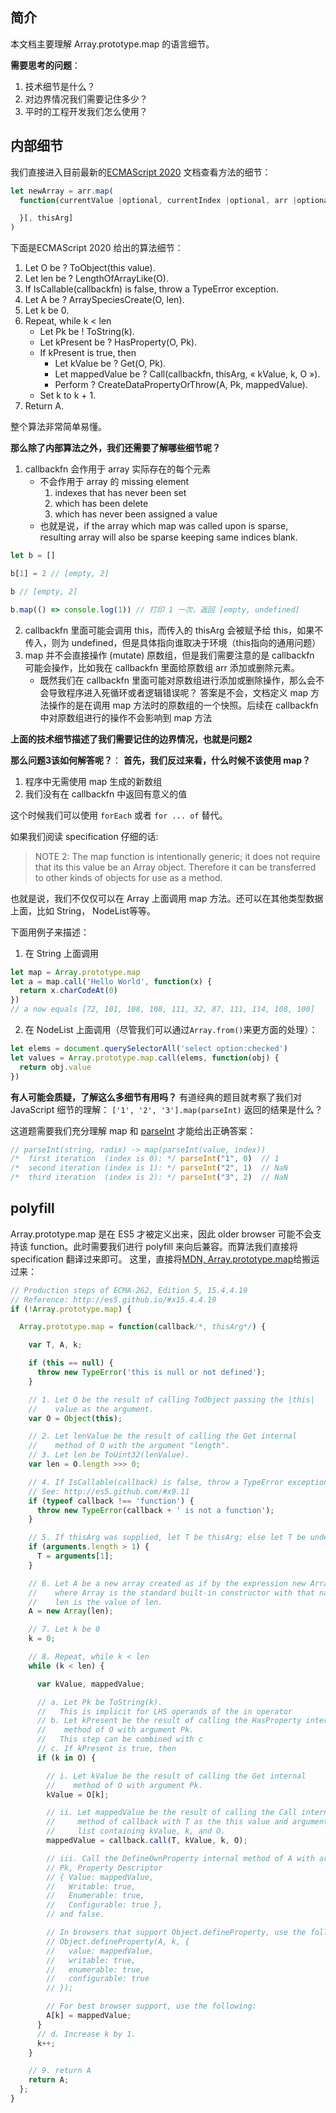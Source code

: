  
 
 
## 简介
本文档主要理解 Array.prototype.map 的语言细节。

**需要思考的问题**：
1. 技术细节是什么？
2. 对边界情况我们需要记住多少？
3. 平时的工程开发我们怎么使用？

## 内部细节
我们直接进入目前最新的[ECMAScript 2020](https://tc39.es/ecma262/#sec-completion-record-specification-type) 文档查看方法的细节：
```javascript
let newArray = arr.map(
  function(currentValue |optional, currentIndex |optional, arr |optional) {

  }[, thisArg]
)

```
下面是ECMAScript 2020 给出的算法细节：
1. Let O be ? ToObject(this value).
2. Let len be ? LengthOfArrayLike(O).
3. If IsCallable(callbackfn) is false, throw a TypeError exception.
4. Let A be ? ArraySpeciesCreate(O, len).
5. Let k be 0.
6. Repeat, while k < len
    - Let Pk be ! ToString(k).
    - Let kPresent be ? HasProperty(O, Pk).
    - If kPresent is true, then
      - Let kValue be ? Get(O, Pk).
      - Let mappedValue be ? Call(callbackfn, thisArg, « kValue, k, O »).
      - Perform ? CreateDataPropertyOrThrow(A, Pk, mappedValue).
    -  Set k to k + 1.
8. Return A.

整个算法非常简单易懂。

**那么除了内部算法之外，我们还需要了解哪些细节呢？**
1. callbackfn 会作用于 array 实际存在的每个元素
    - 不会作用于 array 的 missing element
         1. indexes that has never been set
         2. which has been delete
         3. which has never been assigned a value
    - 也就是说，if the array which map was called upon is sparse, resulting array will also be sparse keeping same indices blank.
```javascript
let b = []

b[1] = 2 // [empty, 2]

b // [empty, 2]

b.map(() => console.log(1)) // 打印 1 一次，返回 [empty, undefined]
```
2. callbackfn 里面可能会调用 this，而传入的 thisArg 会被赋予给 this，如果不传入，则为 undefined，但是具体指向谁取决于环境（this指向的通用问题）
3. map 并不会直接操作 (mutate) 原数组，但是我们需要注意的是 callbackfn 可能会操作，比如我在 callbackfn 里面给原数组 arr 添加或删除元素。
    - 既然我们在 callbackfn 里面可能对原数组进行添加或删除操作，那么会不会导致程序进入死循环或者逻辑错误呢？ 答案是不会，文档定义 map 方法操作的是在调用 map 方法时的原数组的一个快照。后续在 callbackfn 中对原数组进行的操作不会影响到 map 方法  

**上面的技术细节描述了我们需要记住的边界情况，也就是问题2**


**那么问题3该如何解答呢？**：
**首先，我们反过来看，什么时候不该使用 map？**
1. 程序中无需使用 map 生成的新数组
2. 我们没有在 callbackfn 中返回有意义的值

这个时候我们可以使用 `forEach` 或者 `for ... of` 替代。

如果我们阅读 specification 仔细的话:
> NOTE 2:
The map function is intentionally generic; it does not require that its this value be an Array object. Therefore it can be transferred to other kinds of objects for use as a method.

也就是说，我们不仅仅可以在 Array 上面调用 map 方法。还可以在其他类型数据上面，比如 String， NodeList等等。

下面用例子来描述：
1. 在 String 上面调用
```javascript
let map = Array.prototype.map
let a = map.call('Hello World', function(x) { 
  return x.charCodeAt(0)
})
// a now equals [72, 101, 108, 108, 111, 32, 87, 111, 114, 108, 100]

```
2. 在 NodeList 上面调用（尽管我们可以通过`Array.from()`来更方面的处理）：
```javascript
let elems = document.querySelectorAll('select option:checked')
let values = Array.prototype.map.call(elems, function(obj) {
  return obj.value
})
```

**有人可能会质疑，了解这么多细节有用吗？**
有道经典的题目就考察了我们对 JavaScript 细节的理解：
`['1', '2', '3'].map(parseInt)` 返回的结果是什么？

这道题需要我们充分理解 map 和 [parseInt](./built-in-parseInt.md) 才能给出正确答案：
```javascript
// parseInt(string, radix) -> map(parseInt(value, index))
/*  first iteration  (index is 0): */ parseInt("1", 0)  // 1
/*  second iteration (index is 1): */ parseInt("2", 1)  // NaN
/*  third iteration  (index is 2): */ parseInt("3", 2)  // NaN
```


## polyfill
Array.prototype.map 是在 ES5 才被定义出来，因此 older browser 可能不会支持该 function。此时需要我们进行 polyfill 来向后兼容。而算法我们直接将 specification 翻译过来即可。
这里，直接将[MDN, Array.prototype.map](https://developer.mozilla.org/en-US/docs/Web/JavaScript/Reference/Global_Objects/Array/map)给搬运过来：
```javascript
// Production steps of ECMA-262, Edition 5, 15.4.4.19
// Reference: http://es5.github.io/#x15.4.4.19
if (!Array.prototype.map) {

  Array.prototype.map = function(callback/*, thisArg*/) {

    var T, A, k;

    if (this == null) {
      throw new TypeError('this is null or not defined');
    }

    // 1. Let O be the result of calling ToObject passing the |this| 
    //    value as the argument.
    var O = Object(this);

    // 2. Let lenValue be the result of calling the Get internal 
    //    method of O with the argument "length".
    // 3. Let len be ToUint32(lenValue).
    var len = O.length >>> 0;

    // 4. If IsCallable(callback) is false, throw a TypeError exception.
    // See: http://es5.github.com/#x9.11
    if (typeof callback !== 'function') {
      throw new TypeError(callback + ' is not a function');
    }

    // 5. If thisArg was supplied, let T be thisArg; else let T be undefined.
    if (arguments.length > 1) {
      T = arguments[1];
    }

    // 6. Let A be a new array created as if by the expression new Array(len) 
    //    where Array is the standard built-in constructor with that name and 
    //    len is the value of len.
    A = new Array(len);

    // 7. Let k be 0
    k = 0;

    // 8. Repeat, while k < len
    while (k < len) {

      var kValue, mappedValue;

      // a. Let Pk be ToString(k).
      //   This is implicit for LHS operands of the in operator
      // b. Let kPresent be the result of calling the HasProperty internal 
      //    method of O with argument Pk.
      //   This step can be combined with c
      // c. If kPresent is true, then
      if (k in O) {

        // i. Let kValue be the result of calling the Get internal 
        //    method of O with argument Pk.
        kValue = O[k];

        // ii. Let mappedValue be the result of calling the Call internal 
        //     method of callback with T as the this value and argument 
        //     list containing kValue, k, and O.
        mappedValue = callback.call(T, kValue, k, O);

        // iii. Call the DefineOwnProperty internal method of A with arguments
        // Pk, Property Descriptor
        // { Value: mappedValue,
        //   Writable: true,
        //   Enumerable: true,
        //   Configurable: true },
        // and false.

        // In browsers that support Object.defineProperty, use the following:
        // Object.defineProperty(A, k, {
        //   value: mappedValue,
        //   writable: true,
        //   enumerable: true,
        //   configurable: true
        // });

        // For best browser support, use the following:
        A[k] = mappedValue;
      }
      // d. Increase k by 1.
      k++;
    }

    // 9. return A
    return A;
  };
}
```